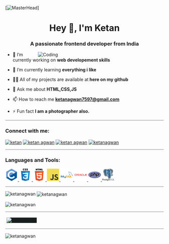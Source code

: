 [![MasterHead](![image](https://github.com/KetanAgwan/KetanAgwan/assets/115089669/cc27ef93-ea17-4c52-baf7-1f6845409362)
)]
<h1 align="center">Hey 👋, I'm Ketan</h1>
<h3 align="center">A passionate frontend developer from India</h3>
<img align="right" alt="Coding" width="400" src="https://media.tenor.com/rePDfDWO3XoAAAAd/hacking.gif">


- 🔭 I’m currently working on <b>**web developement skills**</b>

- 🌱 I’m currently learning <b>**everything i like**</B>

- 👨‍💻 All of my projects are available at<b> here on my github</b>

- 💬 Ask me about <b>**HTML,CSS,JS**</b>

- 📫 How to reach me <b>**ketanagwan7597@gmail.com**</b>

- ⚡ Fun fact **I am a photographer also.**
<hr style="height:1px;border-width:0;color:gray;background-color:gray">
<h3 align="left">Connect with me:</h3>
<p align="left">
<a href="https://codepen.io/ketan" target="blank"><img align="center" src="https://raw.githubusercontent.com/rahuldkjain/github-profile-readme-generator/master/src/images/icons/Social/codepen.svg" alt="ketan" height="30" width="40" /></a>
<a href="https://linkedin.com/in/ketan agwan" target="blank"><img align="center" src="https://raw.githubusercontent.com/rahuldkjain/github-profile-readme-generator/master/src/images/icons/Social/linked-in-alt.svg" alt="ketan agwan" height="30" width="40" /></a>
<a href="https://fb.com/ketan agwan" target="blank"><img align="center" src="https://raw.githubusercontent.com/rahuldkjain/github-profile-readme-generator/master/src/images/icons/Social/facebook.svg" alt="ketan agwan" height="30" width="40" /></a>
<a href="https://instagram.com/ketanagwan" target="blank"><img align="center" src="https://raw.githubusercontent.com/rahuldkjain/github-profile-readme-generator/master/src/images/icons/Social/instagram.svg" alt="ketanagwan" height="30" width="40" /></a>
</p>
<hr style="height:1px;border-width:0;color:gray;background-color:gray">
<h3 align="left">Languages and Tools:</h3>
<p align="left"> <a href="https://www.cprogramming.com/" target="_blank" rel="noreferrer"> <img src="https://raw.githubusercontent.com/devicons/devicon/master/icons/c/c-original.svg" alt="c" width="40" height="40"/> </a> <a href="https://www.w3schools.com/css/" target="_blank" rel="noreferrer"> <img src="https://raw.githubusercontent.com/devicons/devicon/master/icons/css3/css3-original-wordmark.svg" alt="css3" width="40" height="40"/> </a> <a href="https://www.w3.org/html/" target="_blank" rel="noreferrer"> <img src="https://raw.githubusercontent.com/devicons/devicon/master/icons/html5/html5-original-wordmark.svg" alt="html5" width="40" height="40"/> </a> <a href="https://developer.mozilla.org/en-US/docs/Web/JavaScript" target="_blank" rel="noreferrer"> <img src="https://raw.githubusercontent.com/devicons/devicon/master/icons/javascript/javascript-original.svg" alt="javascript" width="40" height="40"/> </a> <a href="https://www.mysql.com/" target="_blank" rel="noreferrer"> <img src="https://raw.githubusercontent.com/devicons/devicon/master/icons/mysql/mysql-original-wordmark.svg" alt="mysql" width="40" height="40"/> </a> <a href="https://www.oracle.com/" target="_blank" rel="noreferrer"> <img src="https://raw.githubusercontent.com/devicons/devicon/master/icons/oracle/oracle-original.svg" alt="oracle" width="40" height="40"/> </a> <a href="https://www.php.net" target="_blank" rel="noreferrer"> <img src="https://raw.githubusercontent.com/devicons/devicon/master/icons/php/php-original.svg" alt="php" width="40" height="40"/> </a> <a href="https://www.postgresql.org" target="_blank" rel="noreferrer"> <img src="https://raw.githubusercontent.com/devicons/devicon/master/icons/postgresql/postgresql-original-wordmark.svg" alt="postgresql" width="40" height="40"/> </a> </p>
<hr style="height:1px;border-width:0;color:gray;background-color:gray">
<p><img align="left" src="https://github-readme-stats.vercel.app/api/top-langs?username=ketanagwan&show_icons=true&locale=en&layout=compact" alt="ketanagwan" /></p>

<p>&nbsp;<img align="center" src="https://github-readme-stats.vercel.app/api?username=ketanagwan&show_icons=true&locale=en" alt="ketanagwan" /></p>

<p><img align="center" src="https://github-readme-streak-stats.herokuapp.com/?user=ketanagwan&" alt="ketanagwan" /></p>
<hr style="height:1px;border-width:0;color:gray;background-color:gray">
<p align="left"> <a href="https://github.com/ryo-ma/github-profile-trophy"><img src="https://github-profile-trophy.vercel.app/?username=ketanagwan" alt="ketanagwan" style="background:#182121; margin:4px;" /></a> </p>
<hr style="height:1px;border-width:0;color:gray;background-color:gray">
<p align="left"> <img src="https://komarev.com/ghpvc/?username=ketanagwan&label=Profile%20views&color=0e75b6&style=flat" alt="ketanagwan" /> </p>

